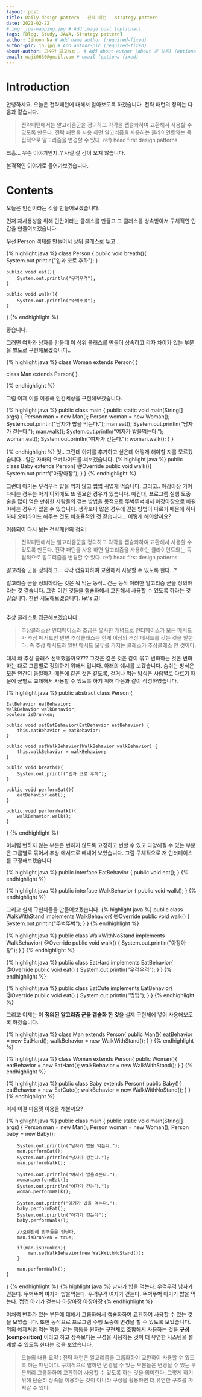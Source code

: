 ```yaml
---
layout: post
title: Daily design pattern - 전략 패턴 - strategy pattern
date: 2021-02-22
# img: jpa-mapping.jpg # Add image post (optional)
tags: [Blog, Study, JAVA, Strategy pattern]
author: Jihoon Na # Add name author (required-fixed)
author-pic: jh.jpg # Add author-pic (required-fixed)
about-author: 고수가 되고싶ㄷ.. # Add about-author (about 과 같음) (optional-fixed)
email: naji0630@gmail.com # email (optiona-fixed)
---
```


# Introduction
안녕하세요. 오늘은 전략패턴에 대해서 알아보도록 하겠습니다. 전략 패턴의 정의는 다음과 같습니다.
> 전략패턴에서는 알고리즘군을 정의하고 각각을 캡슐화하여 교환해서 사용할 수 있도록 만든다. 전략 패턴을 사용
> 하면 알고리즘을 사용하는 클라이언트와는 독립적으로 알고리즘을 변경할 수 있다. ref) head first design patterns

크흠... 무슨 이야기인지..? 사실 잘 감이 오지 않습니다. 

본격적인 이야기로 들어가보겠습니다.

# Contents

오늘은 인간이라는 것을 만들어보겠습니다.

먼저 재사용성을 위해 인간이라는 클래스를 만들고 그 클래스를 상속받아서 구체적인 인간을 만들어보겠습니다.

우선 Person 객체를 만들어서 상위 클래스로 두고..

{% highlight java %}
class Person {
    public void breath(){
        System.out.println("입과 코로 후하");
    }

    public void eat(){
        System.out.println("우걱우걱");
    }

    public void walk(){
        System.out.println("뚜벅뚜벅");
    }
}
{% endhighlight %}

좋습니다..

그러면 여자와 남자를 만들때 이 상위 클래스를 만들어 상속하고 각자 차이가 있는 부분을 별도로 구현해보겠습니다..

{% highlight java %}
class Woman extends Person{
}

class Man extends Person{
}

{% endhighlight %}

그럼 이제 이를 이용해 인간세상을 구현해보겠습니다.

{% highlight java %}
public class main {
    public static void main(String[] args) {
        Person man = new Man();
        Person woman = new Woman();
        System.out.println("남자가 밥을 먹는다.");
        man.eat();
        System.out.println("남자가 걷는다.");
        man.walk();
        System.out.println("여자가 밥을먹는다.");
        woman.eat();
        System.out.println("여자가 걷는다.");
        woman.walk();
    }
}

{% endhighlight %}
엇.. 그런데 아기를 추가하고 싶은데 어떻게 해야할 지를 모르겠습니다..
일단 자바의 오버라이드를 써보겠습니다.
{% highlight java %}
public class Baby extends Person{
    @Override
    public void walk(){
        System.out.printf("아장아장");
    }
}
{% endhighlight %}

그런데 아기는 우걱우걱 밥을 먹지 않고 쩝쩝 귀엽게 먹습니다.
그리고.. 아장아장 기어다니는 경우는 아기 이외에도 또 필요한 경우가 있습니다.
예컨대, 프로그램 실행 도중 술을 많이 먹은 만취한 사람들의 걷는 방법을 동적으로 뚜벅뚜벅에서 아장아장으로 바꿔야하는 경우가 있을 수 있습니다.
생각보다 많은 경우에 걷는 방법이 다르기 때문에 하나하나 오버라이드 해주는 것도 비효율적인 것 같습니다... 어떻게 해야할까요?

이쯤되어 다시 보는 전략패턴의 정의!

> 전략패턴에서는 알고리즘군을 정의하고 각각을 캡슐화하여 교환해서 사용할 수 있도록 만든다. 전략 패턴을 사용
> 하면 알고리즘을 사용하는 클라이언트와는 독립적으로 알고리즘을 변경할 수 있다. ref) head first design patterns

알고리즘 군을 정의하고... 각각 캡슐화하여 교환해서 사용할 수 있도록 한다...?

알고리즘 군을 정의하라는 것은 뭐 먹는 동작.. 걷는 동작 이러한 알고리즘 군을 정의하라는 것 같습니다.
그럼 이런 것들을 캡슐화해서 교환해서 사용할 수 있도록 하라는 것 같습니다. 한번 시도해보겠습니다. let's 고!

<br>
추상 클래스로 접근해보겠습니다..

> 추상클래스란 인터페이스와 조금은 유사한 개념으로 인터페이스가 모든 메서드가 추상 메서드인 반면 추상클래스는 한개 이상의 추상 메서드를 갖는 것을 말한다. 즉 추상 메서드와
> 일반 메서드 모두를 가지는 클래스가 추상클래스 인 것이다.

대체 왜 추상 클래스 선택했을까요??? 그것은 같은 것은 같이 묶고 변화하는 것은 변화하는 대로 그룹별로 정의하기 위해서 입니다.
아래의 예시를 보겠습니다. 숨쉬는 방식은 모든 인간이 동일하기 때문에 같은 것은 같도록, 
걷거나 먹는 방식은 사람별로 다르기 때문에 군별로 교체해서 사용할 수 있도록 하기 위해 다음과 같이 작성하였습니다.

{% highlight java %}
public abstract class Person {

    EatBehavior eatBehavior;
    WalkBehavior walkBehavior;
    boolean isDrunken;

    public void setEatBehavior(EatBehavior eatBehavior) {
        this.eatBehavior = eatBehavior;
    }

    public void setWalkBehavior(WalkBehavior walkBehavior) {
        this.walkBehavior = walkBehavior;
    }

    public void breath(){
        System.out.printf("입과 코로 후하");
    }
    
    public void performEat(){
        eatBehavior.eat();
    }
    
    public void performWalk(){
        walkBehavior.walk();
    }
}
{% endhighlight %}

이처럼 변하지 않는 부분은 변하지 않도록 고정하고 변할 수 있고 다양해질 수 있는 부분은 그룹별로 묶어서 추상 메서드로 빼내어 보았습니다.
그럼 구체적으로 저 인터페이스를 규정해보겠습니다.

{% highlight java %}
public interface EatBehavior {
    public void eat();
}
{% endhighlight %}

{% highlight java %}
public interface WalkBehavior {
    public void walk();
}
{% endhighlight %}

그리고 실제 구현체들을 만들어보겠습니다.
{% highlight java %}
public class WalkWithStand implements WalkBehavior{
    @Override
    public void walk() {
        System.out.println("뚜벅뚜벅");
    }
}
{% endhighlight %}

{% highlight java %}
public class WalkWithNoStand implements WalkBehavior{
    @Override
    public void walk() {
         System.out.println("아장아장");
    }
}
{% endhighlight %}

{% highlight java %}
public class EatHard implements EatBehavior{
    @Override
    public void eat() {
        System.out.println("우걱우걱");
    }
}
{% endhighlight %}

{% highlight java %}
public class EatCute implements EatBehavior{
    @Override
    public void eat() {
         System.out.println("쩝쩝");
    }
}
{% endhighlight %}

그리고 이제는 이 **정의된 알고리즘 군을 갭슐화 한 것**을 실제 구현체에 넣어 사용해보도록 하겠습니다.

{% highlight java %}
class Man extends Person{
    public Man(){
         eatBehavior = new EatHard();
        walkBehavior = new WalkWithStand();
    }
}
{% endhighlight %}


{% highlight java %}
class Woman extends Person{
    public Woman(){
        eatBehavior = new EatHard();
        walkBehavior = new WalkWithStand();
    }
}
{% endhighlight %}

{% highlight java %}
public class Baby extends Person{
    public Baby(){
        eatBehavior = new EatCute();
        walkBehavior = new WalkWithNoStand();
    }
}
{% endhighlight %}

이제 이걸 마음껏 이용을 해볼까요?

{% highlight java %}
public class main {
    public static void main(String[] args) {
        Person man = new Man();
        Person woman = new Woman();
        Person baby = new Baby();

        System.out.println("남자가 밥을 먹는다.");
        man.performEat();
        System.out.println("남자가 걷는다.");
        man.performWalk();

        System.out.println("여자가 밥을먹는다.");
        woman.performEat();
        System.out.println("여자가 걷는다.");
        woman.performWalk();

        System.out.printf("아기가 밥을 먹는다.");
        baby.performEat();
        System.out.println("아기가 걷는다");
        baby.performWalk();

        //오랜만에 친구들을 만난다.
        man.isDrunken = true;

        if(man.isDrunken){
            man.setWalkBehavior(new WalkWithNoStand());
        }

        man.performWalk();
    }
}
{% endhighlight %}
{% highlight java %}
남자가 밥을 먹는다.
우걱우걱
남자가 걷는다.
뚜벅뚜벅
여자가 밥을먹는다.
우걱우걱
여자가 걷는다.
뚜벅뚜벅
아기가 밥을 먹는다.
쩝쩝
아기가 걷는다
아장아장
아장아장
{% endhighlight %}

이처럼 변화가 있는 부분에 대해서 그룹화해서 캡슐화하여 교환하여 사용할 수 있는 것을 보았습니다.
또한 동적으로 프로그램 수행 도중에 변경을 할 수 있도록 보았습니다. 위의 예제처럼 먹는 행동, 걷는 행동을
원하는 구현체로 조합해서 사용하는 것을 **구성(composition)** 이라고 하고 상속보다는 구성을 사용하는 것이 더 
유연한 시스템을 설계할 수 있도록 한다는 것을 보았습니다.

>오늘의 내용 요약 : 전략 패턴은 알고리즘을 그룹화하여 교환하여 사용할 수 있도록 하는 패턴이다.
> 구체적으로 말하면 변경될 수 있는 부분들은 변경될 수 있는 부분끼리 그룹화하여 교환하여 사용할 수 있도록 하는 것을 의미한다.
> 그렇게 하기위해 단순히 상속을 이용하는 것이 아니라 구성을 활용하면 더 유연한 구조를 가져갈 수 있다.
